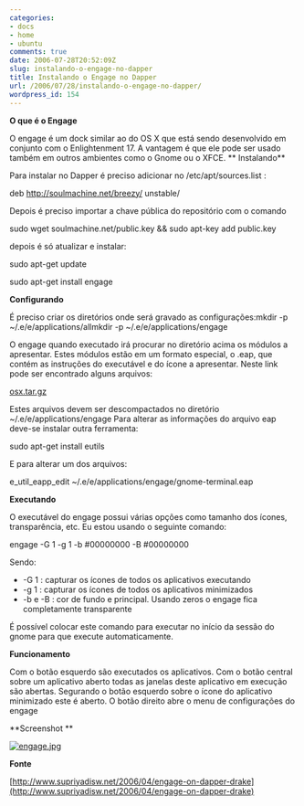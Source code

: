 ```yaml
---
categories:
- docs
- home
- ubuntu
comments: true
date: 2006-07-28T20:52:09Z
slug: instalando-o-engage-no-dapper
title: Instalando o Engage no Dapper
url: /2006/07/28/instalando-o-engage-no-dapper/
wordpress_id: 154
---
```


**O que é o Engage**

O engage é um dock similar ao do OS X que está sendo desenvolvido em conjunto com o Enlightenment 17. A vantagem é que ele pode ser usado também em outros ambientes como o Gnome ou o XFCE.
**
Instalando**

Para instalar no Dapper é preciso adicionar no /etc/apt/sources.list :

deb http://soulmachine.net/breezy/ unstable/

Depois é preciso importar a chave pública do repositório com o comando

sudo wget soulmachine.net/public.key && sudo apt-key add public.key

depois é só atualizar e instalar:

sudo apt-get update

sudo apt-get install engage

**Configurando**

É preciso criar os diretórios onde será gravado as configurações:mkdir -p ~/.e/e/applications/allmkdir -p ~/.e/e/applications/engage

O engage quando executado irá procurar no diretório acima os módulos a apresentar. Estes módulos estão em um formato especial, o .eap, que contém as instruções do executável e do ícone a apresentar. Neste link pode ser encontrado alguns arquivos:

[osx.tar.gz](/files/osx.tar.gz)

Estes arquivos devem ser descompactados no diretório ~/.e/e/applications/engage
Para alterar as informações do arquivo eap deve-se instalar outra ferramenta:

sudo apt-get install eutils

E para alterar um dos arquivos:

e_util_eapp_edit ~/.e/e/applications/engage/gnome-terminal.eap

**Executando**

O executável do engage possui várias opções como tamanho dos ícones, transparência, etc. Eu estou usando o seguinte comando:

engage -G 1 -g 1 -b #00000000 -B #00000000

Sendo:

* -G 1 : capturar os ícones de todos os aplicativos executando
* -g 1 : capturar os ícones de todos os aplicativos minimizados
* -b e -B : cor de fundo e principal. Usando zeros o engage fica completamente transparente

É possível colocar este comando para executar no início da sessão do gnome para que execute automaticamente.

**Funcionamento**

Com o botão esquerdo são executados os aplicativos. Com o botão central sobre um aplicativo aberto todas as janelas deste aplicativo em execução são abertas. Segurando o botão esquerdo sobre o ícone do aplicativo minimizado este é aberto. O botão direito abre o menu de configurações do engage

**Screenshot **

[![engage.jpg](/images/posts/engage.jpg)](/images/posts/engage.jpg)

**Fonte**

[http://www.supriyadisw.net/2006/04/engage-on-dapper-drake](http://www.supriyadisw.net/2006/04/engage-on-dapper-drake)
